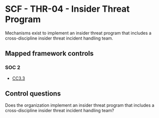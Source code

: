 # SCF - THR-04 - Insider Threat Program
Mechanisms exist to implement an insider threat program that includes a cross-discipline insider threat incident handling team. 
## Mapped framework controls
### SOC 2
- [CC3.3](../soc2/cc33.md)
  
## Control questions
Does the organization implement an insider threat program that includes a cross-discipline insider threat incident handling team? 
  